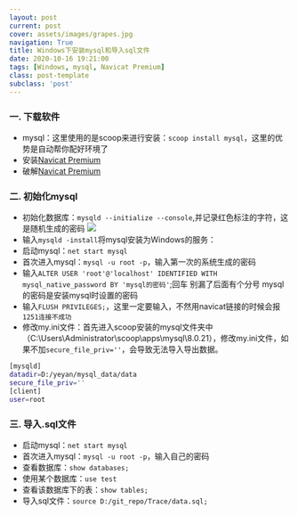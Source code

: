 ```yaml
---
layout: post
current: post
cover: assets/images/grapes.jpg
navigation: True
title: Windows下安装mysql和导入sql文件
date: 2020-10-16 19:21:00
tags: [Windows, mysql, Navicat Premium]
class: post-template
subclass: 'post'
---
```





### 一. 下载软件
* mysql：这里使用的是scoop来进行安装：`scoop install mysql`，这里的优势是自动帮你配好环境了
* 安装[Navicat Premium](https://www.navicat.com.cn/download/navicat-premium)
* 破解[Navicat Premium](https://www.nrgh.net/archives/navicat-premium.html)

### 二. 初始化mysql
* 初始化数据库：`mysqld --initialize --console`,并记录红色标注的字符，这是随机生成的密码
![](https://tva1.sinaimg.cn/large/007S8ZIlgy1gjrjtkoau2j30sg0lcqbu.jpg)
* 输入`mysqld -install`将mysql安装为Windows的服务：
* 启动mysql：`net start mysql`
* 首次进入mysql：`mysql -u root -p`，输入第一次的系统生成的密码
* 输入`ALTER USER 'root'@'localhost' IDENTIFIED WITH mysql_native_password BY 'mysql的密码'`;回车  别漏了后面有个分号  mysql的密码是安装mysql时设置的密码
* 输入`FLUSH PRIVILEGES;`，这里一定要输入，不然用navicat链接的时候会报`1251连接不成功`
* 修改my.ini文件：首先进入scoop安装的mysql文件夹中（C:\Users\Administrator\scoop\apps\mysql\8.0.21），修改my.ini文件，如果不加`secure_file_priv=''`，会导致无法导入导出数据。

```bash
[mysqld]
datadir=D:/yeyan/mysql_data/data
secure_file_priv=''   
[client]
user=root
```

### 三.  导入.sql文件

* 启动mysql：`net start mysql`
* 首次进入mysql：`mysql -u root -p`，输入自己的密码
* 查看数据库：`show databases;`
* 使用某个数据库：`use test`
* 查看该数据库下的表：`show tables;`
* 导入sql文件：`source D:/git_repo/Trace/data.sql;`